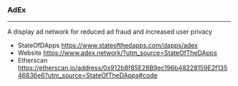 ### AdEx
---
A display ad network for reduced ad fraud and increased user privacy
* StateOfDApps https://www.stateofthedapps.com/dapps/adex
* Website  https://www.adex.network/?utm_source=StateOfTheDApps
* Etherscan https://etherscan.io/address/0x912b8f85E28B9ec196b48228159E2f13546836e6?utm_source=StateOfTheDApps#code